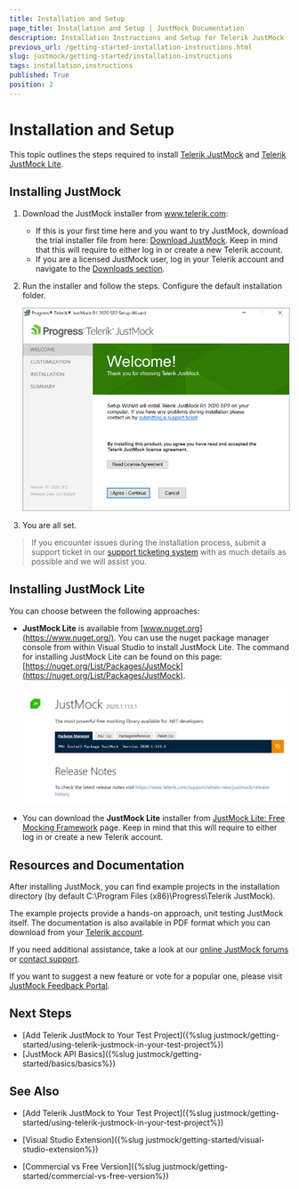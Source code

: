```yaml
---
title: Installation and Setup
page_title: Installation and Setup | JustMock Documentation
description: Installation Instructions and Setup for Telerik JustMock
previous_url: /getting-started-installation-instructions.html
slug: justmock/getting-started/installation-instructions
tags: installation,instructions
published: True
position: 2
---
```


# Installation and Setup

This topic outlines the steps required to install [Telerik JustMock](https://www.telerik.com/products/mocking.aspx) and [Telerik JustMock Lite](https://www.telerik.com/justmock/free-mocking).

## Installing JustMock

1. Download the JustMock installer from www.telerik.com:
	* If this is your first time here and you want to try JustMock, download the trial installer file from here: [Download JustMock](https://www.telerik.com/download-trial-file/v2-b/justmock-b). Keep in mind that this will require to either log in or create a new Telerik account.
	* If you are a licensed JustMock user, log in your Telerik account and navigate to the [Downloads section](https://www.telerik.com/account/my-downloads).

1. Run the installer and follow the steps. Configure the default installation folder. 

	![Installer](images/Installer.png)

1. You are all set.

>If you encounter issues during the installation process, submit a support ticket in our [support ticketing system](https://www.telerik.com/account/support-tickets) with as much details as possible and we will assist you. 

## Installing JustMock Lite

You can choose between the following approaches:

* __JustMock Lite__ is available from [www.nuget.org](https://www.nuget.org/). You can use the nuget package manager console from within Visual Studio to install JustMock Lite. The command for installing JustMock Lite can be found on this page: [https://nuget.org/List/Packages/JustMock](https://nuget.org/List/Packages/JustMock).

	![JustMock Nugget](images/JustMockNugget.png)

* You can download the __JustMock Lite__ installer from [JustMock Lite: Free Mocking Framework](https://www.telerik.com/justmock/free-mocking) page.  Keep in mind that this will require to either log in or creatе a new Telerik account.

## Resources and Documentation

After installing JustMock, you can find example projects in the installation directory (by default C:\Program Files (x86)\Progress\Telerik JustMock). 

The example projects provide a hands-on approach, unit testing JustMock itself. The documentation is also available in PDF format which you can download from your [Telerik account](https://www.telerik.com/account/my-downloads).

If you need additional assistance, take a look at our [online JustMock forums](https://www.telerik.com/forums/justmock) or [contact support](https://www.telerik.com/account/support-tickets?pid=743).

If you want to suggest a new feature or vote for a popular one, please visit [JustMock Feedback Portal](https://feedback.telerik.com/justmock).

## Next Steps

* [Add Telerik JustMock to Your Test Project]({%slug justmock/getting-started/using-telerik-justmock-in-your-test-project%})
* [JustMock API Basics]({%slug justmock/getting-started/basics/basics%})

## See Also

 * [Add Telerik JustMock to Your Test Project]({%slug justmock/getting-started/using-telerik-justmock-in-your-test-project%})

 * [Visual Studio Extension]({%slug justmock/getting-started/visual-studio-extension%})

 * [Commercial vs Free Version]({%slug justmock/getting-started/commercial-vs-free-version%})
